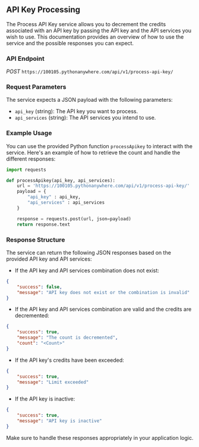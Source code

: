 
## API Key Processing

The Process API Key service allows you to decrement the credits associated with an API key by passing the API key and the API services you wish to use. This documentation provides an overview of how to use the service and the possible responses you can expect.

### API Endpoint

_POST_ `https://100105.pythonanywhere.com/api/v1/process-api-key/`

### Request Parameters

The service expects a JSON payload with the following parameters:

- `api_key` (string): The API key you want to process.
- `api_services` (string): The API services you intend to use.

### Example Usage

You can use the provided Python function `processApikey` to interact with the service. Here's an example of how to retrieve the count and handle the different responses:

```python
import requests

def processApikey(api_key, api_services):
    url = 'https://100105.pythonanywhere.com/api/v1/process-api-key/'
    payload = {
        "api_key" : api_key,
        "api_services" : api_services
    }

    response = requests.post(url, json=payload)
    return response.text
```

### Response Structure

The service can return the following JSON responses based on the provided API key and API services:

- If the API key and API services combination does not exist:

```json
{
    "success": false,
    "message": "API key does not exist or the combination is invalid"
}
```

- If the API key and API services combination are valid and the credits are decremented:

```json
{
    "success": true,
    "message": "The count is decremented",
    "count": "<Count>"
}
```

- If the API key's credits have been exceeded:

```json
{
    "success": true,
    "message": "Limit exceeded"
}
```

- If the API key is inactive:

```json
{
    "success": true,
    "message": "API key is inactive"
}
```

Make sure to handle these responses appropriately in your application logic.
